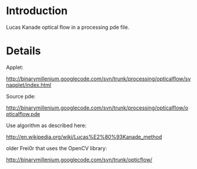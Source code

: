 # Introduction #

Lucas Kanade optical flow in a processing pde file.


# Details #

Applet:

http://binarymillenium.googlecode.com/svn/trunk/processing/opticalflow/svnapplet/index.html

Source pde:

http://binarymillenium.googlecode.com/svn/trunk/processing/opticalflow/opticalflow.pde


Use algorithm as described here:

http://en.wikipedia.org/wiki/Lucas%E2%80%93Kanade_method



older Frei0r that uses the OpenCV library:

http://binarymillenium.googlecode.com/svn/trunk/opticflow/